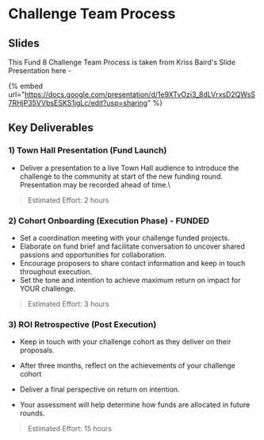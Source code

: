 # Challenge Team Process

## Slides

This Fund 8 Challenge Team Process is taken from Kriss Baird's Slide Presentation here -

{% embed url="https://docs.google.com/presentation/d/1e9XTyOzi3_8dLVrxsD2QWsS7RHjP35VVbsESKS1jgLc/edit?usp=sharing" %}

## Key Deliverables

### 1) Town Hall Presentation (Fund Launch)

- Deliver a presentation to a live Town Hall audience to introduce the challenge to the community at start of the new funding round. Presentation may be recorded ahead of time.\
> Estimated Effort: 2 hours

### 2) Cohort Onboarding (Execution Phase) - FUNDED

- Set a coordination meeting with your challenge funded projects.
- Elaborate on fund brief and facilitate conversation to uncover shared passions and opportunities for collaboration.
- Encourage proposers to share contact information and keep in touch throughout execution.
- Set the tone and intention to achieve maximum return on impact for YOUR challenge.
> Estimated Effort: 3 hours

### 3) ROI Retrospective (Post Execution)&#x20;

- Keep in touch with your challenge cohort as they deliver on their proposals.

- After three months, reflect on the achievements of your challenge cohort
- Deliver a final perspective on return on intention.&#x20;
- Your assessment will help determine how funds are allocated in future rounds.&#x20;
> Estimated Effort: 15 hours
